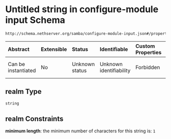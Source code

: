 # Untitled string in configure-module input Schema

```txt
http://schema.nethserver.org/samba/configure-module-input.json#/properties/realm
```



| Abstract            | Extensible | Status         | Identifiable            | Custom Properties | Additional Properties | Access Restrictions | Defined In                                                                                |
| :------------------ | :--------- | :------------- | :---------------------- | :---------------- | :-------------------- | :------------------ | :---------------------------------------------------------------------------------------- |
| Can be instantiated | No         | Unknown status | Unknown identifiability | Forbidden         | Allowed               | none                | [configure-module-input.json\*](samba/configure-module-input.json "open original schema") |

## realm Type

`string`

## realm Constraints

**minimum length**: the minimum number of characters for this string is: `1`
